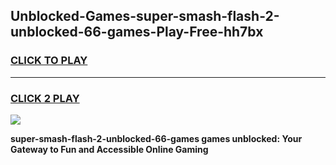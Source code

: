 
## Unblocked-Games-super-smash-flash-2-unblocked-66-games-Play-Free-hh7bx
<h3>
<a href="https://premium76.site?title=super-smash-flash-2-unblocked-66-games&ref=15A">CLICK TO PLAY</a></h3>
<hr>

<h3>
<a href="https://premium76.site?title=super-smash-flash-2-unblocked-66-games&ref=15A">CLICK 2 PLAY</a>
  
</h3>

<a href="https://premium76.site?title=super-smash-flash-2-unblocked-66-games&ref=15A"><img src="https://clearcache.store/games.png"></a>


**super-smash-flash-2-unblocked-66-games games unblocked: Your Gateway to Fun and Accessible Online Gaming**
